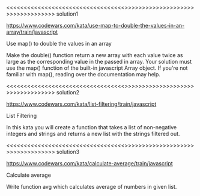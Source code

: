 <<<<<<<<<<<<<<<<<<<<<<<<<<<<<<<<<<>>>>>>>>>>>>>>>>>>>>>>>>>>>>>>>>>>
solution1

https://www.codewars.com/kata/use-map-to-double-the-values-in-an-array/train/javascript

Use map() to double the values in an array

Make the double() function return a new array with each value twice as large as the corresponding value in the passed in array. Your solution must use the map() function of the built-in javascript Array object. If you're not familiar with map(), reading over the documentation may help.

<<<<<<<<<<<<<<<<<<<<<<<<<<<<<<<<<<>>>>>>>>>>>>>>>>>>>>>>>>>>>>>>>>>>
solution2

https://www.codewars.com/kata/list-filtering/train/javascript

List Filtering

In this kata you will create a function that takes a list of non-negative integers and strings and returns a new list with the strings filtered out.

<<<<<<<<<<<<<<<<<<<<<<<<<<<<<<<<<<>>>>>>>>>>>>>>>>>>>>>>>>>>>>>>>>>>
solution3

https://www.codewars.com/kata/calculate-average/train/javascript

Calculate average

Write function avg which calculates average of numbers in given list.
